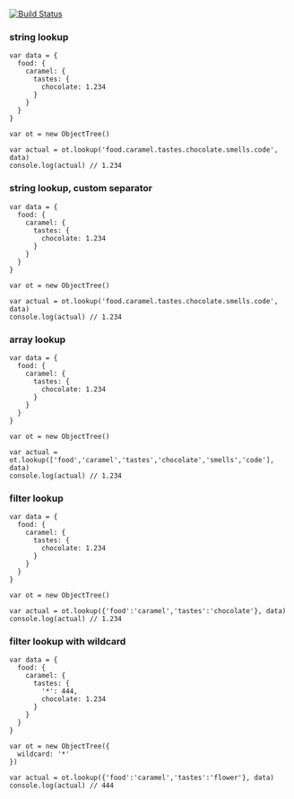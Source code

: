
[![Build Status](https://api.travis-ci.org/nherment/node-object-tree.png?branch=master)](https://travis-ci.org/nherment/node-object-tree)

### string lookup

    var data = {
      food: {
        caramel: {
          tastes: {
            chocolate: 1.234
          }
        }
      }
    }

    var ot = new ObjectTree()

    var actual = ot.lookup('food.caramel.tastes.chocolate.smells.code', data)
    console.log(actual) // 1.234

### string lookup, custom separator

    var data = {
      food: {
        caramel: {
          tastes: {
            chocolate: 1.234
          }
        }
      }
    }

    var ot = new ObjectTree()

    var actual = ot.lookup('food.caramel.tastes.chocolate.smells.code', data)
    console.log(actual) // 1.234


### array lookup

    var data = {
      food: {
        caramel: {
          tastes: {
            chocolate: 1.234
          }
        }
      }
    }

    var ot = new ObjectTree()

    var actual = ot.lookup(['food','caramel','tastes','chocolate','smells','code'], data)
    console.log(actual) // 1.234

### filter lookup

    var data = {
      food: {
        caramel: {
          tastes: {
            chocolate: 1.234
          }
        }
      }
    }

    var ot = new ObjectTree()

    var actual = ot.lookup({'food':'caramel','tastes':'chocolate'}, data)
    console.log(actual) // 1.234

### filter lookup with wildcard

    var data = {
      food: {
        caramel: {
          tastes: {
            '*': 444,
            chocolate: 1.234
          }
        }
      }
    }

    var ot = new ObjectTree({
      wildcard: '*'
    })

    var actual = ot.lookup({'food':'caramel','tastes':'flower'}, data)
    console.log(actual) // 444
